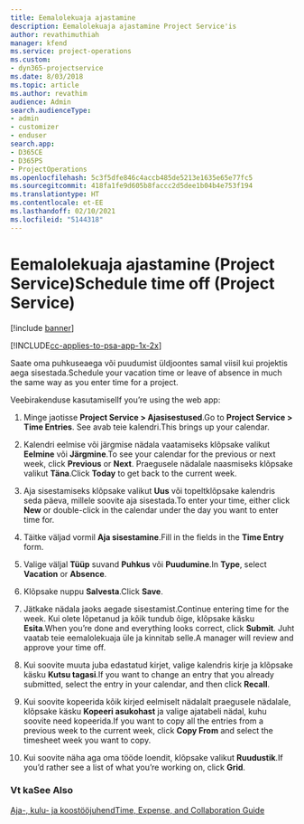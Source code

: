 ```yaml
---
title: Eemalolekuaja ajastamine
description: Eemalolekuaja ajastamine Project Service'is
author: revathimuthiah
manager: kfend
ms.service: project-operations
ms.custom:
- dyn365-projectservice
ms.date: 8/03/2018
ms.topic: article
ms.author: revathim
audience: Admin
search.audienceType:
- admin
- customizer
- enduser
search.app:
- D365CE
- D365PS
- ProjectOperations
ms.openlocfilehash: 5c3f5dfe846c4accb485de5213e1635e65e77fc5
ms.sourcegitcommit: 418fa1fe9d605b8faccc2d5dee1b04b4e753f194
ms.translationtype: HT
ms.contentlocale: et-EE
ms.lasthandoff: 02/10/2021
ms.locfileid: "5144318"
---
```

# <a name="schedule-time-off-project-service"></a><span data-ttu-id="4318e-103">Eemalolekuaja ajastamine (Project Service)</span><span class="sxs-lookup"><span data-stu-id="4318e-103">Schedule time off (Project Service)</span></span>

[!include [banner](../includes/psa-now-project-operations.md)]

[!INCLUDE[cc-applies-to-psa-app-1x-2x](../includes/cc-applies-to-psa-app-1x-2x.md)]

<span data-ttu-id="4318e-104">Saate oma puhkuseaega või puudumist üldjoontes samal viisil kui projektis aega sisestada.</span><span class="sxs-lookup"><span data-stu-id="4318e-104">Schedule your vacation time or leave of absence in much the same way as you enter time for a project.</span></span>  
  
 <span data-ttu-id="4318e-105">Veebirakenduse kasutamisel</span><span class="sxs-lookup"><span data-stu-id="4318e-105">If you’re using the web app:</span></span>  
  
1.  <span data-ttu-id="4318e-106">Minge jaotisse **Project Service > Ajasisestused**.</span><span class="sxs-lookup"><span data-stu-id="4318e-106">Go to **Project Service > Time Entries**.</span></span> <span data-ttu-id="4318e-107">See avab teie kalendri.</span><span class="sxs-lookup"><span data-stu-id="4318e-107">This brings up your calendar.</span></span>  
  
2.  <span data-ttu-id="4318e-108">Kalendri eelmise või järgmise nädala vaatamiseks klõpsake valikut **Eelmine** või **Järgmine**.</span><span class="sxs-lookup"><span data-stu-id="4318e-108">To see your calendar for the previous or next week, click **Previous** or **Next**.</span></span> <span data-ttu-id="4318e-109">Praegusele nädalale naasmiseks klõpsake valikut **Täna**.</span><span class="sxs-lookup"><span data-stu-id="4318e-109">Click **Today** to get back to the current week.</span></span>  
  
3.  <span data-ttu-id="4318e-110">Aja sisestamiseks klõpsake valikut **Uus** või topeltklõpsake kalendris seda päeva, millele soovite aja sisestada.</span><span class="sxs-lookup"><span data-stu-id="4318e-110">To enter your time, either click **New** or double-click in the calendar under the day you want to enter time for.</span></span>  
  
4.  <span data-ttu-id="4318e-111">Täitke väljad vormil **Aja sisestamine**.</span><span class="sxs-lookup"><span data-stu-id="4318e-111">Fill in the fields in the **Time Entry** form.</span></span>  
  
5.  <span data-ttu-id="4318e-112">Valige väljal **Tüüp** suvand **Puhkus** või **Puudumine**.</span><span class="sxs-lookup"><span data-stu-id="4318e-112">In **Type**, select **Vacation** or **Absence**.</span></span>  
  
6.  <span data-ttu-id="4318e-113">Klõpsake nuppu **Salvesta**.</span><span class="sxs-lookup"><span data-stu-id="4318e-113">Click **Save**.</span></span>  
  
7.  <span data-ttu-id="4318e-114">Jätkake nädala jaoks aegade sisestamist.</span><span class="sxs-lookup"><span data-stu-id="4318e-114">Continue entering time for the week.</span></span> <span data-ttu-id="4318e-115">Kui olete lõpetanud ja kõik tundub õige, klõpsake käsku **Esita**.</span><span class="sxs-lookup"><span data-stu-id="4318e-115">When you’re done and everything looks correct, click **Submit**.</span></span> <span data-ttu-id="4318e-116">Juht vaatab teie eemalolekuaja üle ja kinnitab selle.</span><span class="sxs-lookup"><span data-stu-id="4318e-116">A manager will review and approve your time off.</span></span>  
  
8.  <span data-ttu-id="4318e-117">Kui soovite muuta juba edastatud kirjet, valige kalendris kirje ja klõpsake käsku **Kutsu tagasi**.</span><span class="sxs-lookup"><span data-stu-id="4318e-117">If you want to change an entry that you already submitted, select the entry in your calendar, and then click **Recall**.</span></span>  
  
9. <span data-ttu-id="4318e-118">Kui soovite kopeerida kõik kirjed eelmiselt nädalalt praegusele nädalale, klõpsake käsku **Kopeeri asukohast** ja valige ajatabeli nädal, kuhu soovite need kopeerida.</span><span class="sxs-lookup"><span data-stu-id="4318e-118">If you want to copy all the entries from a previous week to the current week, click **Copy From** and select the timesheet week you want to copy.</span></span>  
  
10. <span data-ttu-id="4318e-119">Kui soovite näha aga oma tööde loendit, klõpsake valikut **Ruudustik**.</span><span class="sxs-lookup"><span data-stu-id="4318e-119">If you’d rather see a list of what you’re working on, click **Grid**.</span></span>  
  
### <a name="see-also"></a><span data-ttu-id="4318e-120">Vt ka</span><span class="sxs-lookup"><span data-stu-id="4318e-120">See Also</span></span>  
 [<span data-ttu-id="4318e-121">Aja-, kulu- ja koostööjuhend</span><span class="sxs-lookup"><span data-stu-id="4318e-121">Time, Expense, and Collaboration Guide</span></span>](../psa/time-expense-collaboration-guide.md)
